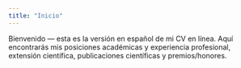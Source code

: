 ```yaml
---
title: "Inicio"
---
```


Bienvenido — esta es la versión en español de mi CV en línea. Aquí encontrarás mis posiciones académicas y experiencia profesional, extensión científica, publicaciones científicas y premios/honores.